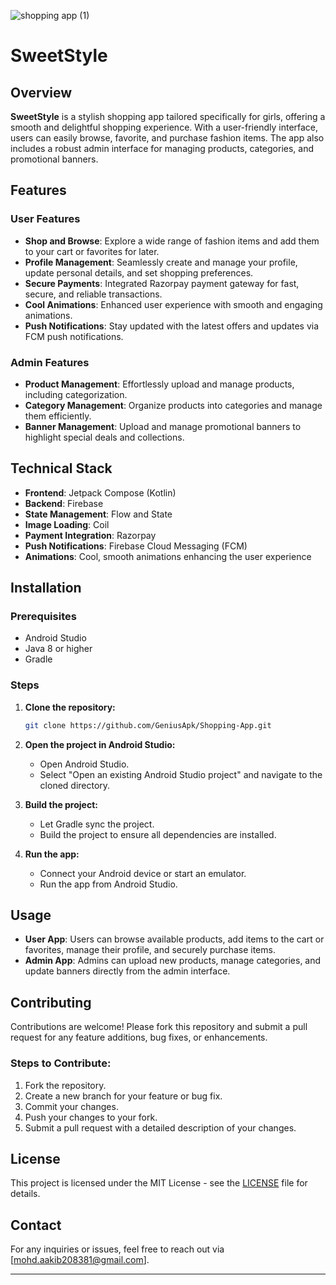 ![shopping app (1)](https://github.com/user-attachments/assets/8bd7fc0b-a12d-4624-8351-7d0d00ef00e2)


# SweetStyle

## Overview

**SweetStyle** is a stylish shopping app tailored specifically for girls, offering a smooth and delightful shopping experience. With a user-friendly interface, users can easily browse, favorite, and purchase fashion items. The app also includes a robust admin interface for managing products, categories, and promotional banners.

## Features

### User Features
- **Shop and Browse**: Explore a wide range of fashion items and add them to your cart or favorites for later.
- **Profile Management**: Seamlessly create and manage your profile, update personal details, and set shopping preferences.
- **Secure Payments**: Integrated Razorpay payment gateway for fast, secure, and reliable transactions.
- **Cool Animations**: Enhanced user experience with smooth and engaging animations.
- **Push Notifications**: Stay updated with the latest offers and updates via FCM push notifications.

### Admin Features
- **Product Management**: Effortlessly upload and manage products, including categorization.
- **Category Management**: Organize products into categories and manage them efficiently.
- **Banner Management**: Upload and manage promotional banners to highlight special deals and collections.

## Technical Stack

- **Frontend**: Jetpack Compose (Kotlin)
- **Backend**: Firebase
- **State Management**: Flow and State
- **Image Loading**: Coil
- **Payment Integration**: Razorpay
- **Push Notifications**: Firebase Cloud Messaging (FCM)
- **Animations**: Cool, smooth animations enhancing the user experience

## Installation

### Prerequisites
- Android Studio
- Java 8 or higher
- Gradle

### Steps
1. **Clone the repository:**
    ```bash
    git clone https://github.com/GeniusApk/Shopping-App.git
    ```
2. **Open the project in Android Studio:**
    - Open Android Studio.
    - Select "Open an existing Android Studio project" and navigate to the cloned directory.
    
3. **Build the project:**
    - Let Gradle sync the project.
    - Build the project to ensure all dependencies are installed.

4. **Run the app:**
    - Connect your Android device or start an emulator.
    - Run the app from Android Studio.

## Usage

- **User App**: Users can browse available products, add items to the cart or favorites, manage their profile, and securely purchase items.
- **Admin App**: Admins can upload new products, manage categories, and update banners directly from the admin interface.

## Contributing

Contributions are welcome! Please fork this repository and submit a pull request for any feature additions, bug fixes, or enhancements.

### Steps to Contribute:
1. Fork the repository.
2. Create a new branch for your feature or bug fix.
3. Commit your changes.
4. Push your changes to your fork.
5. Submit a pull request with a detailed description of your changes.

## License

This project is licensed under the MIT License - see the [LICENSE](LICENSE) file for details.

## Contact

For any inquiries or issues, feel free to reach out via [mohd.aakib208381@gmail.com].

---

